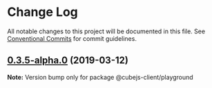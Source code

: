 # Change Log

All notable changes to this project will be documented in this file.
See [Conventional Commits](https://conventionalcommits.org) for commit guidelines.

## [0.3.5-alpha.0](https://github.com/statsbotco/cubejs-client/compare/v0.3.5...v0.3.5-alpha.0) (2019-03-12)

**Note:** Version bump only for package @cubejs-client/playground
